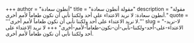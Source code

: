 +++
author = "أنطون سعادة"
title = "مقولة أنطون سعادة"
description = "مقولة أنطون سعادة: لا نريد الاعتداء على أحد ولكننا نأبى أن نكون طعاماً لأمم أخرى."
quote = '''لا نريد الاعتداء على أحد ولكننا نأبى أن نكون طعاماً لأمم أخرى.'''
slug = "لا-نريد-الاعتداء-على-أحد-ولكننا-نأبى-أن-نكون-طعاماً-لأمم-أخرى"
+++
لا نريد الاعتداء على أحد ولكننا نأبى أن نكون طعاماً لأمم أخرى.
